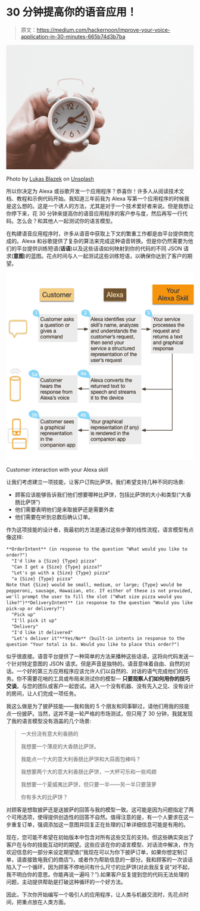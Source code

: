 # 30 分钟提高你的语音应用！

> 原文：<https://medium.com/hackernoon/improve-your-voice-application-in-30-minutes-665b74d3b7ba>

![](img/dc90191cf56034214c314670bfbee325.png)

Photo by [Lukas Blazek](https://unsplash.com/@goumbik?utm_source=medium&utm_medium=referral) on [Unsplash](https://unsplash.com?utm_source=medium&utm_medium=referral)

所以你决定为 Alexa 或谷歌开发一个应用程序？恭喜你！许多人从阅读技术文档、教程和示例代码开始。我知道三年前我为 Alexa 写第一个应用程序的时候我是这么想的。这是一个诱人的方法，尤其是对于一个技术爱好者来说。但是我想让你停下来，花 30 分钟来提高你的语音应用程序的客户参与度，然后再写一行代码。怎么会？和其他人一起测试你的语言模型。

在构建语音应用程序时，许多从语音中获取上下文的繁重工作都是由平台提供商完成的。Alexa 和谷歌提供了复杂的算法来完成这种语音转换。但是你仍然需要为他们的平台提供训练短语(**话语**)以及这些话语如何映射到你的代码的不同 JSON 请求(**意图**)的蓝图。花点时间与人一起测试这些训练短语，以确保你达到了客户的期望。

![](img/435a2a4392db15297349d8b3244734f1.png)

Customer interaction with your Alexa skill

让我们考虑建立一项技能，让客户订购比萨饼。我们希望支持几种不同的场景:

*   顾客应该能够告诉我们他们想要哪种比萨饼，包括比萨饼的大小和类型(“大香肠比萨饼”)
*   他们需要表明他们是来取披萨还是需要外卖
*   他们需要在听到总数后确认订单。

作为这项技能的设计者，我最初的方法是通过这些步骤的线性流程，语言模型有点像这样:

```
**OrderIntent** (in response to the question "What would you like to order?")
  "I'd like a {Size} {Type} pizza"
  "Can I get a {Size} {Type} pizza?"
  "Let's go with a {Size} {Type} pizza"
  "a {Size} {Type} pizza"
Note that {Size} would be small, medium, or large; {Type} would be pepperoni, sausage, Hawaiian, etc. If either of these is not provided, we'll prompt the user to fill the slot ("What size pizza would you like?")**DeliveryIntent** (in response to the question "Would you like pick-up or delivery?")
  "Pick up"
  "I'll pick it up"
  "Delivery"
  "I'd like it delivered"
  "Let's deliver it"**Yes/No** (built-in intents in response to the question "Your total is $x. Would you like to place this order?")
```

似乎很直接。语音平台提供了一种简单的方法来播种这些话语，这将向代码发送一个针对特定意图的 JSON 请求。但是声音是独特的。语音意味着自由、自然的对话。一个好的第三方应用程序应该允许人们以自然的、对话的语气完成他们的任务。你不需要花哨的工具或布局来测试你的模型— **只要观察人们如何用你的技巧交谈**。与您的团队或客户一起尝试。进入一个没有机器、没有先入之见、没有设计的房间，让人们完成一项任务。

我这么做是为了披萨技能——我和我的 5 个朋友和同事聊过，请他们用我的技能点一份披萨。当然，这并不是一轮严格的市场测试，但只用了 30 分钟，我就发现了我的语言模型没有涵盖的几个场景:

> 一大份浇有意大利香肠的
> 
> 我想要一个薄皮的大香肠比萨饼。
> 
> 我能点一个大的意大利香肠比萨饼和大蒜面包棒吗？
> 
> 我想要两个大的意大利香肠比萨饼，一大杯可乐和一些鸡翅
> 
> 我想要一个夏威夷比萨饼，但只要一半——另一半只要菠萝
> 
> 你有多大的比萨饼？

对顾客是想取披萨还是送披萨的回答与我的模型一致。这可能是因为问题指定了两个可用选项，使得提供创造性的回答不自然。值得注意的是，有一个人要求在这一步重复订单，强调添加这一意图并回复正在处理的订单详细信息可能是有用的。

现在，您可能不希望在初始版本中包含对所有这些交互的支持。但这些确实突出了客户在与你的技能互动时的期望。这些应该在你的语言模型、对话流中解决，作为欢迎信息的一部分来设定期望值(“我现在可以为你下披萨订单，如果你想定制订单，请直接致电我们的商店”)，或者作为帮助信息的一部分。我和顾客的一次谈话陷入了一个循环，因为顾客不停地问有什么尺寸的比萨饼(对此我反复说“对不起，我不明白你的意思。你能再说一遍吗？”).如果客户反复提到您的代码无法处理的问题，主动提供帮助是打破这种循环的一个好方法。

因此，下次你开始编写一个吸引人的应用程序，让人类与机器交流时，先花点时间，把重点放在人类方面。